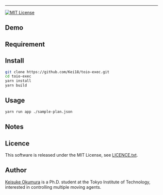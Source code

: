 ---
[![MIT License](http://img.shields.io/badge/license-MIT-blue.svg?style=flat)](LICENSE)

## Demo

## Requirement

## Install
```sh
git clone https://github.com/Kei18/toio-exec.git
cd toio-exec
yarn install
yarn build
```

## Usage
```sh
yarn run app ./sample-plan.json
```

## Notes

## Licence
This software is released under the MIT License, see [LICENCE.txt](LICENCE.txt).

## Author
[Keisuke Okumura](https://kei18.github.io) is a Ph.D. student at the Tokyo Institute of Technology, interested in controlling multiple moving agents.
